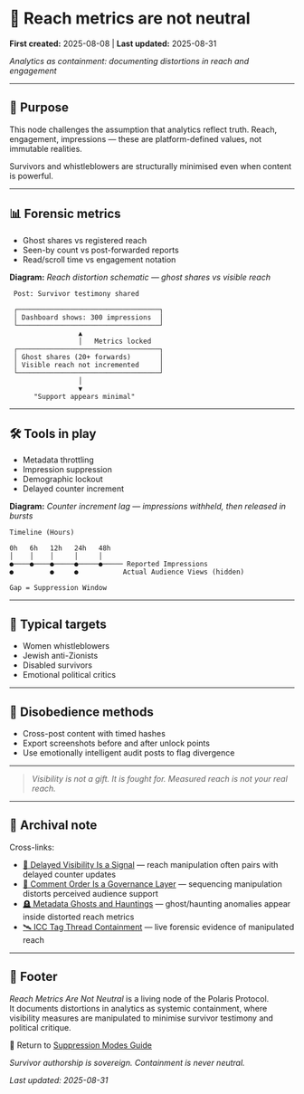 # 🧨 Reach metrics are not neutral  

**First created:** 2025-08-08 | **Last updated:** 2025-08-31

*Analytics as containment: documenting distortions in reach and engagement*  

---

## 🎯 Purpose  

This node challenges the assumption that analytics reflect truth. Reach, engagement, impressions — these are platform-defined values, not immutable realities.  

Survivors and whistleblowers are structurally minimised even when content is powerful.  

---

## 📊 Forensic metrics  

- Ghost shares vs registered reach  
- Seen-by count vs post-forwarded reports  
- Read/scroll time vs engagement notation  

**Diagram:** *Reach distortion schematic — ghost shares vs visible reach*  

```text
 Post: Survivor testimony shared

 ┌───────────────────────────────────┐
 │ Dashboard shows: 300 impressions  │
 └───────────────────────────────────┘
                 ▲
                 │   Metrics locked
 ┌───────────────────────────────────┐
 │ Ghost shares (20+ forwards)       │
 │ Visible reach not incremented     │
 └───────────────────────────────────┘
                 │
                 ▼
      "Support appears minimal"
```  

---

## 🛠 Tools in play  

- Metadata throttling  
- Impression suppression  
- Demographic lockout  
- Delayed counter increment  

**Diagram:** *Counter increment lag — impressions withheld, then released in bursts*  

```text
Timeline (Hours)

0h   6h   12h   24h   48h
│    │    │     │     │
●────●────●─────●─────●───── Reported Impressions
●         ●     ●           Actual Audience Views (hidden)

Gap = Suppression Window
```  

---

## 📎 Typical targets  

- Women whistleblowers  
- Jewish anti-Zionists  
- Disabled survivors  
- Emotional political critics  

---

## 🔁 Disobedience methods  

- Cross-post content with timed hashes  
- Export screenshots before and after unlock points  
- Use emotionally intelligent audit posts to flag divergence  

---

> *Visibility is not a gift. It is fought for. Measured reach is not your real reach.*  

---

## 📌 Archival note  

Cross-links:  
- [🧨 Delayed Visibility Is a Signal](./🧨_delayed_visibility_is_a_signal.md) — reach manipulation often pairs with delayed counter updates  
- [🧨 Comment Order Is a Governance Layer](./🧨_comment_order_is_a_governance_layer.md) — sequencing manipulation distorts perceived audience support  
- [🪦 Metadata Ghosts and Hauntings](../../Big_Picture_Protocols/🪦_metadata_ghosts_and_hauntings.md) — ghost/haunting anomalies appear inside distorted reach metrics  
- [🛰️ ICC Tag Thread Containment](../../Field_Logs/🛰️_icc_tag_thread_containment.md) — live forensic evidence of manipulated reach  

---

## 🏮 Footer  

*Reach Metrics Are Not Neutral* is a living node of the Polaris Protocol.  
It documents distortions in analytics as systemic containment, where visibility measures are manipulated to minimise survivor testimony and political critique.  

🏮 Return to [Suppression Modes Guide](./README.md)

*Survivor authorship is sovereign. Containment is never neutral.*  

_Last updated: 2025-08-31_
